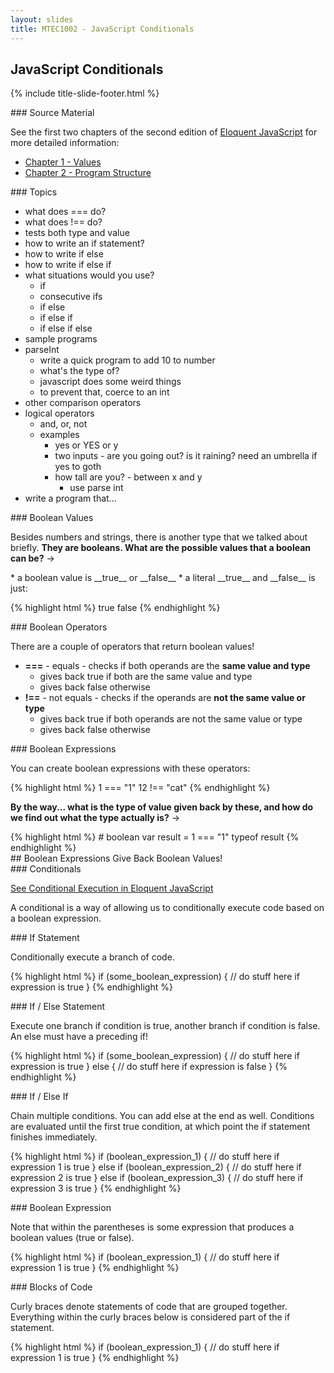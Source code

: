 ```yaml
---
layout: slides
title: MTEC1002 - JavaScript Conditionals
---
```


<section markdown="block" class="title-slide">

# JavaScript Conditionals

{% include title-slide-footer.html %}
</section>

<section markdown="block">
### Source Material

See the first two chapters of the second edition of [Eloquent JavaScript](http://eloquentjavascript.net/2nd_edition/preview/) for more detailed information:

* [Chapter 1 - Values](http://eloquentjavascript.net/2nd_edition/preview/01_values.html)
* [Chapter 2 - Program Structure](http://eloquentjavascript.net/2nd_edition/preview/02_program_structure.html)
</section>

<section markdown="block">
### Topics

* what does === do?
* what does !== do?
* tests both type and value
* how to write an if statement?
* how to write if else
* how to write if else if
* what situations would you use?
	* if 
	* consecutive ifs
	* if else
	* if else if
	* if else if else
* sample programs
* parseInt
	* write a quick program to add 10 to number
	* what's the type of?
	* javascript does some weird things
	* to prevent that, coerce to an int
* other comparison operators
* logical operators
	* and, or, not
	* examples
		* yes or YES or y
		* two inputs - are you going out?  is it raining?  need an umbrella if yes to goth
		* how tall are you? - between x and y
			* use parse int
* write a program that... 
</section>

<section markdown="block">
### Boolean Values

Besides numbers and strings, there is another type that we talked about briefly.  __They are booleans.  What are the possible values that a boolean can be?__ &rarr; 

<div class="incremental" markdown="block">
* a boolean value is __true__ or __false__
* a literal __true__ and __false__ is just:

{% highlight html %}
true
false
{% endhighlight %}
</div>
</section>

<section markdown="block">
### Boolean Operators

There are a couple of operators that return boolean values!

* __===__ - equals - checks if both operands are the __same value and type__
	* gives back true if both are the same value and type
	* gives back false otherwise
* __!==__ - not equals - checks if the operands are __not the same value or type__
	* gives back true if both operands are not the same value or type
	* gives back false otherwise

</section>

<section markdown="block">
### Boolean Expressions

You can create boolean expressions with these operators:

{% highlight html %}
1 === "1"
12 !== "cat"
{% endhighlight %}

__By the way... what is the type of value given back by these, and how do we find out what the type actually is?__ &rarr;

<div class="incremental" markdown="block">
{% highlight html %}
# boolean
var result =  1 === "1"
typeof result
{% endhighlight %}
</div>

</section>

<section markdown="block">
## Boolean Expressions Give Back Boolean Values!
</section>

<section markdown="block">
### Conditionals

[See Conditional Execution in Eloquent JavaScript](http://eloquentjavascript.net/2nd_edition/preview/02_program_structure.html)

A conditional is a way of allowing us to conditionally execute code based on a boolean expression.

</section>

<section markdown="block">
### If Statement

Conditionally execute a branch of code.

{% highlight html %}
if (some_boolean_expression) {
	// do stuff here if expression is true
}
{% endhighlight %}

</section>

<section markdown="block">
### If / Else Statement

Execute one branch if condition is true, another branch if condition is false.  An else must have a preceding if!

{% highlight html %}
if (some_boolean_expression) {
	// do stuff here if expression is true
} else {
	// do stuff here if expression is false
}
{% endhighlight %}

</section>

<section markdown="block">
### If / Else If

Chain multiple conditions.  You can add else at the end as well.  Conditions are evaluated until the first true condition, at which point the if statement finishes immediately.


{% highlight html %}
if (boolean_expression_1) {
	// do stuff here if expression 1 is true
} else if (boolean_expression_2) {
	// do stuff here if expression 2 is true
} else if (boolean_expression_3) {
	// do stuff here if expression 3 is true
}
{% endhighlight %}

</section>
<section markdown="block">
### Boolean Expression

Note that within the parentheses is some expression that produces a boolean values (true or false).

{% highlight html %}
if (boolean_expression_1) {
	// do stuff here if expression 1 is true
} 
{% endhighlight %}

</section>

<section markdown="block">
### Blocks of Code

Curly braces denote statements of code that are grouped together.  Everything within the curly braces below is considered part of the if statement.

{% highlight html %}
if (boolean_expression_1) {
	// do stuff here if expression 1 is true
} 
{% endhighlight %}

</section>

